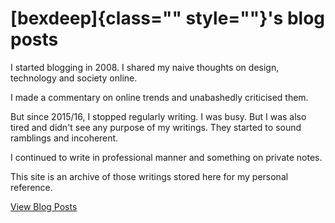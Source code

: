 # [bexdeep]{class="" style=""}'s blog posts

I started blogging in 2008. I shared my naive thoughts on design, technology and society online.

I made a commentary on online trends and unabashedly criticised them.

But since 2015/16, I stopped regularly writing. I was busy. But I was also tired and didn't see any purpose of my writings. They started to sound ramblings and incoherent.

I continued to write in professional manner and something on private notes.

This site is an archive of those writings stored here for my personal reference.

[View Blog Posts](/blog)

